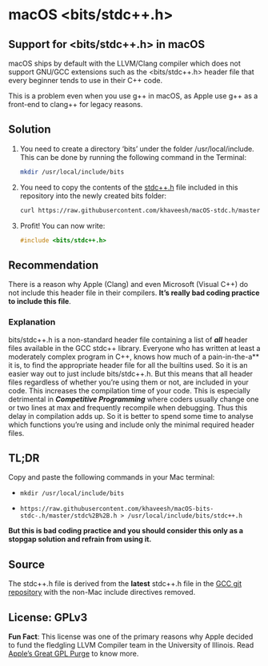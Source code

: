 # macOS &lt;bits/stdc++.h&gt;

## Support for &lt;bits/stdc++.h&gt; in macOS

macOS ships by default with the LLVM/Clang compiler which does not
support GNU/GCC extensions such as the &lt;bits/stdc++.h&gt; header file
that every beginner tends to use in their C++ code.

This is a problem even when you use g++ in macOS, as Apple use g++ as a
front-end to clang++ for legacy reasons.

## Solution

1.  You need to create a directory ‘bits’ under the folder
    /usr/local/include. This can be done by running the following
    command in the Terminal:

    ``` bash
    mkdir /usr/local/include/bits
    ```

2.  You need to copy the contents of the
    [stdc++.h](../blob/master/stdc++.h) file included in this repository
    into the newly created bits folder:

    ``` bash
    curl https://raw.githubusercontent.com/khaveesh/macOS-stdc.h/master/stdc%2B%2B.h > /usr/local/include/bits/stdc++.h
    ```

3.  Profit! You can now write:

    ``` cpp
    #include <bits/stdc++.h>
    ```

## Recommendation

There is a reason why Apple (Clang) and even Microsoft (Visual C++) do
not include this header file in their compilers. **It’s really bad
coding practice to include this file**.

### Explanation

bits/stdc++.h is a non-standard header file containing a list of
***all*** header files available in the GCC stdc++ library. Everyone who
has written at least a moderately complex program in C++, knows how much
of a pain-in-the-a\*\* it is, to find the appropriate header file for
all the builtins used. So it is an easier way out to just include
bits/stdc++.h. But this means that all header files regardless of
whether you’re using them or not, are included in your code. This
increases the compilation time of your code. This is especially
detrimental in ***Competitive Programming*** where coders usually change
one or two lines at max and frequently recompile when debugging. Thus
this delay in compilation adds up. So it is better to spend some time to
analyse which functions you’re using and include only the minimal
required header files.

## TL;DR

Copy and paste the following commands in your Mac terminal:

-   `mkdir /usr/local/include/bits`

-   `https://raw.githubusercontent.com/khaveesh/macOS-bits-stdc-.h/master/stdc%2B%2B.h > /usr/local/include/bits/stdc++.h`

**But this is bad coding practice and you should consider this only as a
stopgap solution and refrain from using it.**

## Source

The stdc++.h file is derived from the **latest** stdc++.h file in the
[GCC git
repository](https://raw.githubusercontent.com/gcc-mirror/gcc/master/libstdc%2B%2B-v3/include/precompiled/stdc%2B%2B.h)
with the non-Mac include directives removed.

## License: GPLv3

**Fun Fact**: This license was one of the primary reasons why Apple
decided to fund the fledgling LLVM Compiler team in the University of
Illinois. Read [Apple’s Great GPL
Purge](http://meta.ath0.com/2012/02/05/apples-great-gpl-purge/) to know
more.
